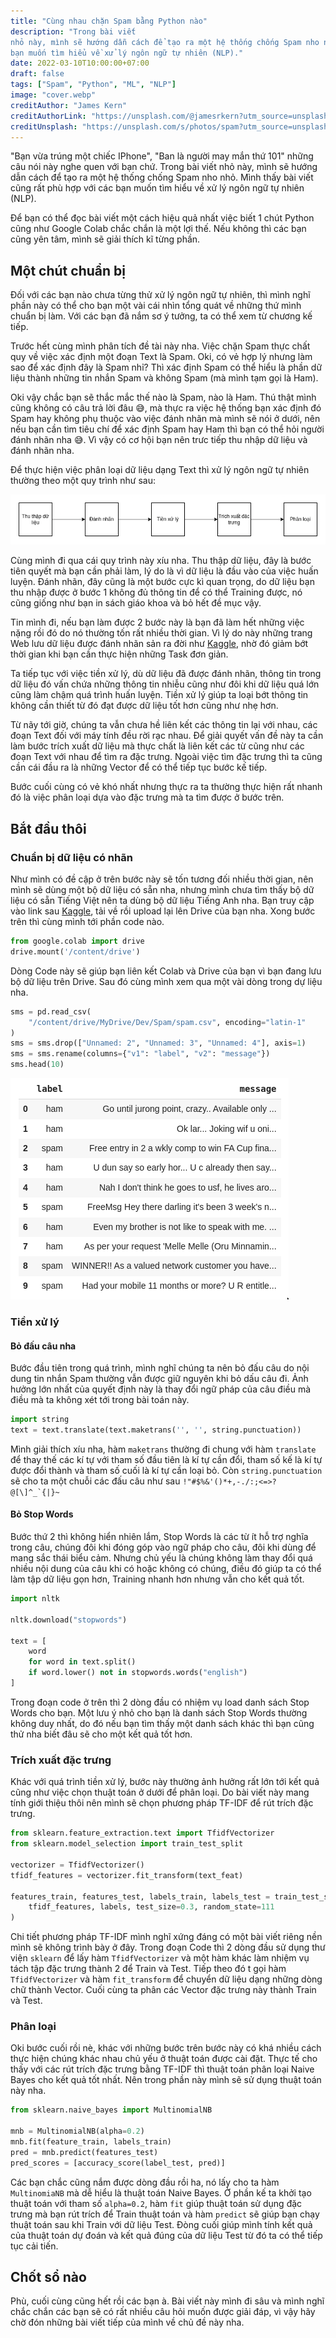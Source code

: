 ```yaml
---
title: "Cùng nhau chặn Spam bằng Python nào"
description: "Trong bài viết
nhỏ này, mình sẽ hướng dẫn cách để tạo ra một hệ thống chống Spam nho nhỏ. Mình thấy bài viết cũng rất phù hợp với các
bạn muốn tìm hiểu về xử lý ngôn ngữ tự nhiên (NLP)."
date: 2022-03-10T10:00:00+07:00
draft: false
tags: ["Spam", "Python", "ML", "NLP"]
image: "cover.webp"
creditAuthor: "James Kern"
creditAuthorLink: "https://unsplash.com/@jamesrkern?utm_source=unsplash&utm_medium=referral&utm_content=creditCopyText"
creditUnsplash: "https://unsplash.com/s/photos/spam?utm_source=unsplash&utm_medium=referral&utm_content=creditCopyText"
---
```


"Bạn vừa trúng một chiếc IPhone", "Ban là người may mắn thứ 101" những câu nói này nghe quen với bạn chứ. Trong bài viết
nhỏ này, mình sẽ hướng dẫn cách để tạo ra một hệ thống chống Spam nho nhỏ. Mình thấy bài viết cũng rất phù hợp với các
bạn muốn tìm hiểu về xử lý ngôn ngữ tự nhiên (NLP).

<!--more-->

Để bạn có thể đọc bài viết một cách hiệu quả nhất việc biết 1 chút Python cũng như Google Colab chắc chắn là một lợi thế.
Nếu không thì các bạn cũng yên tâm, mình sẽ giải thích kĩ từng phần.

## Một chút chuẩn bị

Đối với các bạn nào chưa từng thử xử lý ngôn ngữ tự nhiên, thì mình nghĩ phần này có thể cho bạn một vài cái nhìn tổng
quát về những thứ mình chuẩn bị làm. Với các bạn đã nắm sơ ý tưởng, ta có thể xem từ chương kế tiếp.

Trước hết cùng mình phân tích đề tài này nha. Việc chặn Spam thực chất quy về việc xác định một đoạn Text là Spam. Oki,
có vẻ hợp lý nhưng làm sao để xác định đây là Spam nhỉ? Thì xác định Spam có thể hiểu là phần dữ liệu thành những tin
nhắn Spam và không Spam (mà mình tạm gọi là Ham).

Oki vậy chắc bạn sẽ thắc mắc thế nào là Spam, nào là Ham. Thú thật mình cũng không có câu trả lời đâu 😅, mà thực ra
việc hệ thống bạn xác định đó Spam hay không phụ thuộc vào việc đánh nhãn mà mình sẽ nói ở dưới, nên nếu bạn cần tìm
tiêu chí để xác định Spam hay Ham thì bạn có thể hỏi người đánh nhãn nha 😅. Vì vậy có cơ hội bạn nên trưc tiếp thu
nhập dữ liệu và đánh nhãn nha.

Để thực hiện việc phân loại dữ liệu dạng Text thì xử lý ngôn ngữ tự nhiên thường theo một quy trình như sau:

![Diagram 1](diagram1.png "Quy trình xử lý ngôn ngữ tự nhiên đơn giản")

Cùng mình đi qua cái quy trình này xíu nha. Thu thập dữ liệu, đây là bước tiên quyết mà bạn cần phải làm, lý do là vì
dữ liệu là đầu vào của việc huấn luyện. Đánh nhãn, đây cũng là một bước cực kì quan trọng, do dữ liệu bạn thu nhập
được ở bước 1 không đủ thông tin để có thể Training được, nó cũng giống như bạn in sách giáo khoa và bỏ hết đề mục
vậy.

Tin mình đi, nếu bạn làm được 2 bước này là bạn đã làm hết những việc nặng rồi đó do nó thường tốn rất nhiều thời gian.
Vì lý do này những trang Web lưu dữ liệu được đánh nhãn sản ra đời như [Kaggle](https://www.kaggle.com/), nhờ đó giảm
bớt thời gian khi bạn cần thực hiện những Task đơn giản.

Ta tiếp tục với việc tiền xử lý, dù dữ liệu đã được đánh nhãn, thông tin trong dữ liệu đó vấn chứa những thông tin nhiễu
cũng như đôi khi dữ liệu quá lớn cũng làm chậm quá trình huấn luyện. Tiền xử lý giúp ta loại bớt thông tin không cần thiết
từ đó đạt được dữ liệu tốt hơn cũng như nhẹ hơn.

Từ nãy tới giờ, chúng ta vẫn chưa hề liên kết các thông tin lại với nhau, các đoạn Text đối với máy tính đều rời rạc
nhau. Để giải quyết vấn đề này ta cần làm bước trích xuất dữ liệu mà thực chất là liên kết các từ cũng như các đoạn
Text với nhau để tìm ra đặc trưng. Ngoài việc tìm đặc trưng thì ta cũng cần cái đầu ra là những Vector để có thể tiếp
tục bước kế tiếp.

Bước cuối cùng có vẻ khó nhất nhưng thực ra ta thường thực hiện rất nhanh đó là việc phân loại dựa vào đặc trưng mà ta
tìm được ở bước trên.

## Bắt đầu thôi

### Chuẩn bị dữ liệu có nhãn

Như mình có đề cập ở trên bước này sẽ tốn tương đối nhiều thời gian, nên mình sẽ dùng một bộ dữ liệu có sẵn nha, nhưng
mình chưa tìm thấy bộ dữ liệu có sẵn Tiếng Việt nên ta dùng bộ dữ liệu Tiếng Anh nha. Bạn truy cập vào link sau [Kaggle](https://www.kaggle.com/uciml/sms-spam-collection-dataset), tải về rồi upload lại lên Drive của bạn nha. Xong bước trên thì cùng mình tới phần code nào.

```python
from google.colab import drive
drive.mount('/content/drive')
```

Dòng Code này sẽ giúp bạn liên kết Colab và Drive của bạn vì bạn đang lưu bộ dữ liệu trên Drive. Sau đó cùng mình xem
qua một vài dòng trong dự liệu nha.

```python
sms = pd.read_csv(
    "/content/drive/MyDrive/Dev/Spam/spam.csv", encoding="latin-1"
)
sms = sms.drop(["Unnamed: 2", "Unnamed: 3", "Unnamed: 4"], axis=1)
sms = sms.rename(columns={"v1": "label", "v2": "message"})
sms.head(10)
```

![Table 1](table1.png "10 dòng đầu tiên của bộ dữ liệu")

### Tiền xử lý

#### Bỏ đấu câu nha

Bước đầu tiên trong quá trình, mình nghĩ chúng ta nên bỏ đấu câu do nội dung tin nhắn Spam thường vẫn được giữ nguyên
khi bỏ dấu câu đi. Ảnh hưởng lớn nhất của quyết định này là thay đổi ngữ pháp của câu điều mà điều mà ta không xét
tới trong bài toán này.

```python
import string
text = text.translate(text.maketrans('', '', string.punctuation))
```

Mình giải thích xíu nha, hàm `maketrans` thường đi chung với hàm `translate` để thay thế các kí tự với tham số
đầu tiên là kí tự cần đổi, tham số kế là kí tự được đổi thành và tham số cuối là kí tự cần loại bỏ. Còn `string.punctuation`
sẽ cho ta một chuỗi các đấu câu như sau `` !"#$%&'()*+,-./:;<=>?@[\]^_`{|}~ ``

#### Bỏ Stop Words

Bước thứ 2 thì không hiển nhiên lắm, Stop Words là các từ ít hỗ trợ nghĩa trong câu, chúng đôi khi đóng góp vào ngữ
pháp cho câu, đôi khi dùng để mang sắc thái biểu cảm. Nhưng chủ yếu là chúng không làm thay đổi quá nhiều nội dung
của câu khi có hoặc không có chúng, điều đó giúp ta có thể làm tập dữ liệu gọn hơn, Training nhanh hơn nhưng vẫn
cho kết quả tốt.

```python
import nltk

nltk.download("stopwords")

text = [
    word
    for word in text.split()
    if word.lower() not in stopwords.words("english")
]
```

Trong đoạn code ở trên thì 2 dòng đầu có nhiệm vụ load danh sách Stop Words cho bạn. Một lưu ý nhỏ cho bạn là
danh sách Stop Words thường không duy nhất, do đó nếu bạn tìm thấy một danh sách khác thì bạn cũng thử nha
biết đâu sẽ cho một kết quả tốt hơn.

### Trích xuất đặc trưng

Khác với quá trình tiền xử lý, bước này thường ảnh hưởng rất lớn tới kết quả cũng như việc chọn thuật toán ở dưới
để phân loại. Do bài viết này mang tính giới thiệu thôi nên mình sẽ chọn phương pháp TF-IDF để rút trích đặc trưng.

```python
from sklearn.feature_extraction.text import TfidfVectorizer
from sklearn.model_selection import train_test_split

vectorizer = TfidfVectorizer()
tfidf_features = vectorizer.fit_transform(text_feat)

features_train, features_test, labels_train, labels_test = train_test_split(
    tfidf_features, labels, test_size=0.3, random_state=111
)
```

Chi tiết phương pháp TF-IDF mình nghĩ xứng đáng có một bài viết riêng nền mình sẽ không trình bày ở đây. Trong đoạn
Code thì 2 dòng đầu sử dụng thư viện `sklearn` để lấy hàm `TfidfVectorizer` và một hàm khác làm nhiệm vụ
tách tập đặc trưng thành 2 để Train và Test. Tiếp theo đó t gọi hàm `TfidfVectorizer` và hàm `fit_transform`
để chuyển dữ liệu dạng những dòng chữ thành Vector. Cuối cùng ta phân các Vector đặc trưng này thành Train và Test.

### Phân loại

Oki bước cuối rồi nè, khác với những bước trên bước này có khá nhiều cách thực hiện chúng khác nhau chủ yếu ở thuật
toán được cài đặt. Thực tế cho thấy với các rút trích đặc trưng bằng TF-IDF thì thuật toán phân loại Naive Bayes cho
kết quả tốt nhất. Nên trong phần này mình sẽ sử dụng thuật toán này nha.

```python
from sklearn.naive_bayes import MultinomialNB

mnb = MultinomialNB(alpha=0.2)
mnb.fit(feature_train, labels_train)
pred = mnb.predict(features_test)
pred_scores = [accuracy_score(label_test, pred)]
```

Các bạn chắc cũng nắm được dòng đầu rồi ha, nó lấy cho ta hàm `MultinomiaNB` mà dễ hiểu là thuật toán Naive Bayes.
Ở phần kế ta khởi tạo thuật toán với tham số `alpha=0.2`, hàm `fit` giúp thuật toán sử dụng đặc trưng mà bạn
rút trích để Train thuật toán và hàm `predict` sẽ giúp bạn chạy thuật toán sau khi Train với dữ liệu Test. Đòng
cuối giúp mình tính kết quả của thuật toán dự đoán và kết quả đúng của dữ liệu Test từ đó ta có thể tiếp tục cải tiến.

## Chốt sổ nào

Phù, cuối cùng cũng hết rồi các bạn à. Bài viết này mình đi sâu và mình nghĩ chắc chắn các bạn sẽ có rất nhiều câu
hỏi muốn được giải đáp, vì vậy hãy chờ đón những bài viết tiếp của mình về chủ đề này nha.
